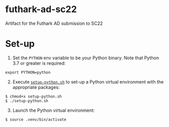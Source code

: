 # futhark-ad-sc22
Artifact for the Futhark AD submission to SC22

# Set-up
1. Set the `PYTHON` env variable to be your Python binary. Note that Python 3.7 or greater is required:
```
export PYTHON=python
```
2. Execute [`setup-python.sh`](setup-python.sh) to set-up a Python virtual environment with the appropriate packages:
```
$ chmod+x setup-python.sh
$ ./setup-python.sh
```
3. Launch the Python virtual environment:
```
$ source .venv/bin/activate
```
